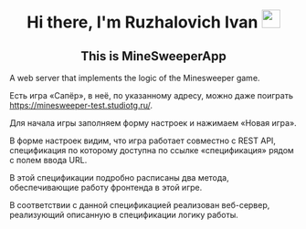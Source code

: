 <h1 align="center">Hi there, I'm <a>Ruzhalovich Ivan</a> 
<img src="https://github.com/blackcater/blackcater/raw/main/images/Hi.gif" height="32"/></h1>

<h2 align="center">This is MineSweeperApp</h2>
A web server that implements the logic of the Minesweeper game.

Есть игра «Сапёр», в неё, по указанному адресу, можно даже поиграть https://minesweeper-test.studiotg.ru/.

Для начала игры заполняем форму настроек и нажимаем «Новая игра».

В форме настроек видим, что игра работает совместно с REST API, спецификация по которому доступна по ссылке «спецификация» рядом с полем ввода URL.

В этой спецификации подробно расписаны два метода, обеспечивающие работу фронтенда в этой игре.

В соответствии с данной спецификацией реализован веб-сервер, реализующий описанную в спецификации логику работы.
